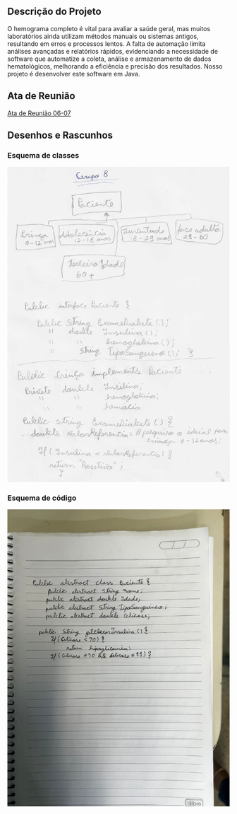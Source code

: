 ## Descrição do Projeto
O hemograma completo é vital para avaliar a saúde geral, mas muitos laboratórios ainda utilizam métodos manuais ou sistemas antigos, resultando em erros e processos lentos. A falta de automação limita análises avançadas e relatórios rápidos, evidenciando a necessidade de software que automatize a coleta, análise e armazenamento de dados hematológicos, melhorando a eficiência e precisão dos resultados. Nosso projeto é desenvolver este software em Java.

## Ata de Reunião 
[Ata de Reunião 06-07](https://drive.google.com/file/d/1UJJwdotSa1kxlTq-Svp7UiPbEDXu5EEv/view?usp=drivesdk)

## Desenhos e Rascunhos

### Esquema de classes
![Esq_classes](imgs/Esq_classes.jpg)

### Esquema de código 
![Esq_codigo](imgs/Esq_codigo.jpg)
